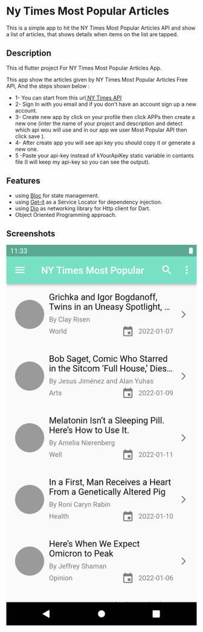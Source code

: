 # Ny Times Most Popular Articles

This is a simple app to hit the NY Times Most Popular Articles API and show a list of articles, that shows details when items on the list are tapped.

## Description

This id flutter project For NY Times Most Popular Articles App.

This app show the articles given by NY Times Most Popular Articles Free API, And the steps shown below : 
 - 1- You can start from this url[ NY Times API ](https://developer.nytimes.com/apis) 
 - 2- Sign In with you email and if you don't have an account sign up a new account.
 - 3- Create new app by click on your profile then click APPs then create a new one (inter the name of your project and description and detect which api wou will use and in our app we user Most Popular API then click save ).
 - 4- After create app you will see api key you should copy it or generate a new one.
 - 5 -Paste your api-key instead of kYourApiKey static variable in contants file (I will keep my api-key so you can see the output).
 
 ## Features 
 - using [Bloc](https://bloclibrary.dev/) for state management.
 - using [Get-it](https://pub.dev/packages/get_it) as a Service Locator for dependency injection.
 - using [Dio](https://pub.dev/packages/dio) as networking library for Http client for Dart.
 - Object Oriented Programming approach.

 ## Screenshots 
<p align="center">
    <img src="screenshots/Screenshot_Home.png" alt="Image"  />

</p>


